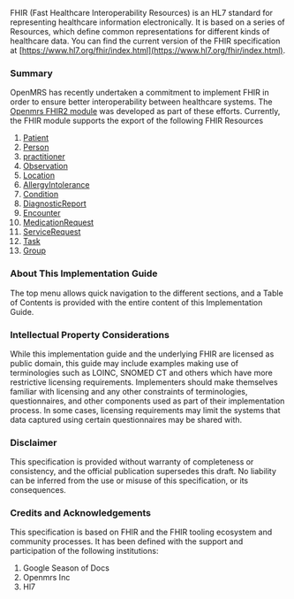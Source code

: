 FHIR (Fast Healthcare Interoperability Resources) is an HL7 standard for representing healthcare information electronically.
It is based on a series of Resources, which define common representations for different kinds of healthcare data. You can
find the current version of the FHIR specification
at [https://www.hl7.org/fhir/index.html](https://www.hl7.org/fhir/index.html).

### Summary <a name="summary"/>

OpenMRS has recently undertaken a commitment to implement FHIR in order to ensure better interoperability between healthcare
systems. The
[Openmrs FHIR2 module](https://github.com/openmrs/openmrs-module-fhir2) was developed as part of these efforts. Currently,
the FHIR module supports the export of the following FHIR Resources

1. [Patient](https://fhir.openmrs.org/StructureDefinition-omrs-patient.html)
2. [Person](https://fhir.openmrs.org/StructureDefinition-omrs-person.html)
3. [practitioner](https://fhir.openmrs.org/StructureDefinition-omrs-practitioner.html)
4. [Observation](https://fhir.openmrs.org/StructureDefinition-OpenMRS-observation.html)
5. [Location](https://fhir.openmrs.org/StructureDefinition-omrs-location.html)
6. [AllergyIntolerance](https://fhir.openmrs.org/StructureDefinition-omrs-AllergyIntolerance.html)
7. [Condition](https://fhir.openmrs.org/StructureDefinition-omrs-Condition.html)
8. [DiagnosticReport](https://fhir.openmrs.org/StructureDefinition-OpenMRS-diagnostic-report.html)
9. [Encounter](https://fhir.openmrs.org/StructureDefinition-omrs-encounter.html)
10. [MedicationRequest](https://fhir.openmrs.org/StructureDefinition-omrs-medication-request.html)
11. [ServiceRequest](https://fhir.openmrs.org/StructureDefinition-OpenMRS-service-request.html)
12. [Task](https://fhir.openmrs.org/StructureDefinition-OpenMRS-task.html)
13. [Group](https://fhir.openmrs.org/StructureDefinition-omrs-group.html)

### About This Implementation Guide <a name="about"/>
The top menu allows quick navigation to the different sections, and a Table of Contents is provided with the entire content of this Implementation Guide.

### Intellectual Property Considerations <a name="ip"/>
While this implementation guide and the underlying FHIR are licensed as public domain, this guide may include examples making use of terminologies such as LOINC, SNOMED CT and others which have more restrictive licensing requirements. Implementers should make themselves familiar with licensing and any other constraints of terminologies, questionnaires, and other components used as part of their implementation process. In some cases, licensing requirements may limit the systems that data captured using certain questionnaires may be shared with.

### Disclaimer
This specification is provided without warranty of completeness or consistency, and the official publication supersedes this draft. No liability can be inferred from the use or misuse of this specification, or its consequences.

### Credits and Acknowledgements
This specification is based on FHIR and the FHIR tooling ecosystem and community processes. It has been defined with the support and participation of the following institutions:
1. Google Season of Docs
2. Openmrs Inc
3. Hl7
